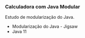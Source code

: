 ### Calculadora com Java Modular

Estudo de modularização do Java.



* Modularização do Java - Jigsaw
* Java 11